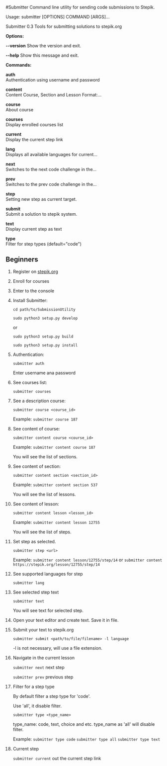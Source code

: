 #Submitter
Command line utility for sending code submissions to Stepik.

Usage: submitter [OPTIONS] COMMAND [ARGS]...

  Submitter 0.3 Tools for submitting solutions to stepik.org

**Options:**

  **--version**
  Show the version and exit.
  
  **--help**
  Show this message and exit.

**Commands:**

  **auth**     
  Authentication using username and password
  
  **content**  
  Content Course, Section and Lesson Format:...
  
  **course**   
  About course
  
  **courses**  
  Display enrolled courses list
  
  **current**  
  Display the current step link
  
  **lang**     
  Displays all available languages for current...
  
  **next**     
  Switches to the next code challenge in the...
  
  **prev**     
  Switches to the prev code challenge in the...
  
  **step**     
  Setting new step as current target.
  
  **submit**   
  Submit a solution to stepik system.
  
  **text**     
  Display current step as text
  
  **type**     
  Filter for step types (default="code")

## Beginners
1. Register on [stepik.org](https://stepik.org/)
2. Enroll for courses
3. Enter to the console
4. Install Submitter:

    `cd path/to/SubmissionUtility`
    
    `sudo python3 setup.py develop` 
    
    or 
    
    `sudo python3 setup.py build`
    
    `sudo python3 setup.py install`
    
4. Authentication:

    `submitter auth`
    
    Enter username ana password
    
5. See courses list:

    `submitter courses`
    
6. See a description course:

    `submitter course <course_id>`
    
    Example: `submitter course 187`
    
7. See content of course:

    `submitter content course <course_id>`
    
    Example: `submitter content course 187`
    
    You will see the list of sections.
    
8. See content of section:

    `submitter content section <section_id>`
    
    Example: `submitter content section 537`
    
    You will see the list of lessons.
    
9. See content of lesson:

    `submitter content lesson <lesson_id>`
    
    Example: `submitter content lesson 12755`
    
    You will see the list of steps.
    
10. Set step as selected.

    `submitter step <url>`
    
    Example: `submitter content lesson/12755/step/14` or `submitter content https://stepik.org/lesson/12755/step/14`
    
11. See supported languages for step

    `submitter lang`

12. See selected step text

    `submitter text`
    
    You will see text for selected step.
    
13. Open your text editor and create text. Save it in file.
14. Submit your text to stepik.org

    `submitter submit <path/to/file/filename> -l language`
    
    -l is not necessary, will use a file extension.

15. Navigate in the current lesson
    
    `submitter next` next step
    
    `submitter prev` previous step
    
16. Filter for a step type

    By default filter a step type for 'code'.
    
    Use 'all', it disable filter.
    
    `submitter type <type_name>`
    
    type_name: code, text, choice and etc. type_name as 'all' will disable filter.
    
    Example: `submitter type code` `submitter type all` `submitter type text`
    
17. Current step

    `submitter current` out the current step link
    
